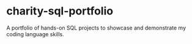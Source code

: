 # charity-sql-portfolio
A portfolio of hands-on SQL projects to showcase and demonstrate my coding language skills.
